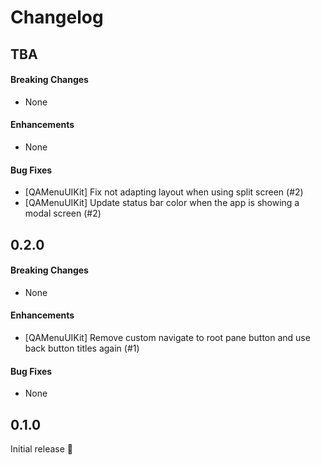 # Changelog

## TBA

#### Breaking Changes

* None

#### Enhancements

* None

#### Bug Fixes

* [QAMenuUIKit] Fix not adapting layout when using split screen (#2)
* [QAMenuUIKit] Update status bar color when the app is showing a modal screen (#2)


## 0.2.0

#### Breaking Changes

* None

#### Enhancements

* [QAMenuUIKit] Remove custom navigate to root pane button and use back button titles again (#1)

#### Bug Fixes

* None


## 0.1.0

Initial release 🎉
